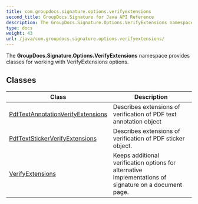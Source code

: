 ```yaml
---
title: com.groupdocs.signature.options.verifyextensions
second_title: GroupDocs.Signature for Java API Reference
description: The GroupDocs.Signature.Options.VerifyExtensions namespace provides classes for working with VerifyExtensions options.
type: docs
weight: 43
url: /java/com.groupdocs.signature.options.verifyextensions/
---
```


The **GroupDocs.Signature.Options.VerifyExtensions** namespace provides classes for working with VerifyExtensions options.


## Classes

| Class | Description |
| --- | --- |
| [PdfTextAnnotationVerifyExtensions](../com.groupdocs.signature.options.verifyextensions/pdftextannotationverifyextensions) | Describes extensions of verification of PDF text annotation object |
| [PdfTextStickerVerifyExtensions](../com.groupdocs.signature.options.verifyextensions/pdftextstickerverifyextensions) | Describes extensions of verification of PDF sticker object. |
| [VerifyExtensions](../com.groupdocs.signature.options.verifyextensions/verifyextensions) | Keeps additional verification options for alternative implementations of signature on a document page. |
